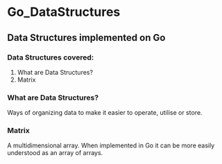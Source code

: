 # Go_DataStructures
## <b> Data Structures implemented on Go </b>
### Data Structures covered:
<ol>
<li>What are Data Structures?</li>
<li>Matrix</li>
</ol>

### What are Data Structures?
Ways of organizing data to make it easier to operate, utilise or store.
### Matrix
A multidimensional array. When implemented in Go it can be more easily understood as an array of arrays.
